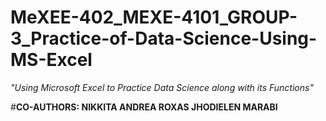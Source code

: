 # MeXEE-402_MEXE-4101_GROUP-3_Practice-of-Data-Science-Using-MS-Excel
_"Using Microsoft Excel to Practice Data Science along with its Functions"_

#**CO-AUTHORS: NIKKITA ANDREA ROXAS
               JHODIELEN MARABI**
